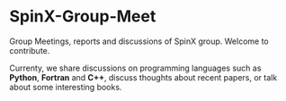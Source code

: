 # SpinX-Group-Meet
Group Meetings, reports and discussions of SpinX group. Welcome to contribute.

Currenty, we share discussions on programming languages such as **Python**, **Fortran** and **C++**, discuss thoughts about recent papers,
or talk about some interesting books.
